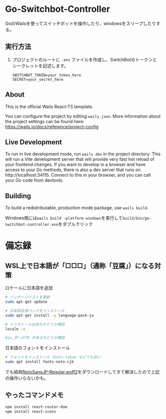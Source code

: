 # Go-Switchbot-Controller

GoのWailsを使ってスイッチボットを操作したり、windowsをスリープしたりする。

## 実行方法

1.  プロジェクトのルートに `.env` ファイルを作成し、SwitchBotのトークンとシークレットを記述します。
    ```
    SWITCHBOT_TOKEN=your_token_here
    SECRET=your_secret_here
    ```

## About

This is the official Wails React-TS template.

You can configure the project by editing `wails.json`. More information about the project settings can be found
here: https://wails.io/docs/reference/project-config

## Live Development

To run in live development mode, run `wails dev` in the project directory. This will run a Vite development
server that will provide very fast hot reload of your frontend changes. If you want to develop in a browser
and have access to your Go methods, there is also a dev server that runs on http://localhost:34115. Connect
to this in your browser, and you can call your Go code from devtools.

## Building

To build a redistributable, production mode package, use `wails build`.

Windows用には`wails build -platform windows`を実行して`build/bin/go-switchbot-controller.exe`をダブルクリック

# 備忘録
## WSL上で日本語が「□□□」（通称「豆腐」）になる対策

ロケールに日本語を追加
``` bash
# パッケージリストを更新
sudo apt-get update

# 日本語言語パックをインストール
sudo apt-get install -y language-pack-ja

# インストール出来たかどうか確認
locale -a

#ja_JP.utf8 があるかどうか確認
```

日本語のフォントをインストール
``` bash
# フォントをインストール fonts-takao などでも良い
sudo apt install fonts-noto-cjk
```

でも結局[NotoSansJP-Regular.woff2](frontend/src/assets/fonts/NotoSansJP-Regular.woff2)をダウンロードしてきて解決したので上記の操作いらないかも。

## やったコマンドメモ
``` bash
npm install react-router-dom
npm install react-icons
```
